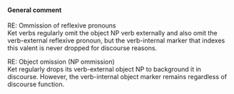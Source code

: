 #### General comment

RE: Ommission of reflexive pronouns<br>
Ket verbs regularly omit the object NP verb externally and also omit the
verb-external reflexive pronoun, but the verb-internal marker that indexes this
valent is never dropped for discourse reasons.

RE: Object omission (NP ommission)<br>
Ket regularly drops its verb-external object NP to background it in discourse.
However, the verb-internal object marker remains regardless of discourse
function.
